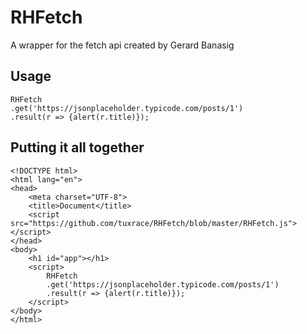 # RHFetch
A wrapper for the fetch api created by Gerard Banasig

## Usage

    RHFetch
    .get('https://jsonplaceholder.typicode.com/posts/1')
    .result(r => {alert(r.title)});
## Putting it all together
    <!DOCTYPE html>
    <html lang="en">
    <head>
        <meta charset="UTF-8">
        <title>Document</title>
        <script src="https://github.com/tuxrace/RHFetch/blob/master/RHFetch.js"></script>
    </head>
    <body>
        <h1 id="app"></h1>    
        <script>                      
            RHFetch
            .get('https://jsonplaceholder.typicode.com/posts/1')
            .result(r => {alert(r.title)});                                                  
        </script>    
    </body>
    </html>
